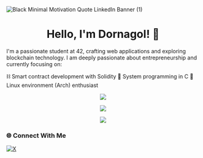 ![Black Minimal Motivation Quote LinkedIn Banner (1)](https://github.com/user-attachments/assets/a6b98c54-a724-490b-929a-1da77aca87d1)
<h1 align="center">Hello, I'm Dornagol! 👋</h1>

I'm a passionate student at 42, crafting web applications and exploring blockchain technology. I am deeply passionate about entrepreneurship and currently focusing on:

⛓️ Smart contract development with Solidity
🎯 System programming in C
🐧 Linux environment (Arch) enthusiast

<div align="center">
<img src="https://badge.mediaplus.ma/darkblue/hfeufeu?1337Badge=off&UM6P=off" />
</div>

<p align="center">
  <a href="https://skillicons.dev">
    <img src="https://skillicons.dev/icons?i=git,solidity,linux,arch,ruby,c,neovim,html,css" />
  </a>
</p>

<div align="center">
<img src="https://github-readme-stats.vercel.app/api/top-langs/?username=Dornagol&theme=dark&show_icons=true&hide_border=true&layout=compact">
</div>

### 🌐 Connect With Me
[![X](https://img.shields.io/badge/X-black.svg?logo=X&logoColor=white)](https://x.com/Dornagol)
